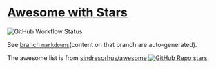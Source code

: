 # [Awesome with Stars](https://github.com/yz89122/awesome-with-stars/tree/markdowns#readme)

![GitHub Workflow Status](https://img.shields.io/github/workflow/status/yz89122/awesome-with-stars/Update%20Awesome%20List)

See [branch `markdowns`](https://github.com/yz89122/awesome-with-stars/tree/markdowns#readme)(content on that branch are auto-generated).

The awesome list is from [sindresorhus/awesome ![GitHub Repo stars](https://img.shields.io/github/stars/sindresorhus/awesome?style=social)](https://github.com/sindresorhus/awesome#readme).
